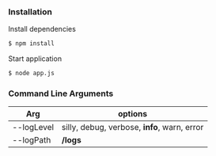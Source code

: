 ### Installation
Install dependencies
```sh
$ npm install
```
Start application
```sh
$ node app.js
```

### Command Line Arguments
| Arg | options |
| ------ | ------ |
|--logLevel | silly, debug, verbose, **info**, warn, error|
|--logPath | **/logs** |